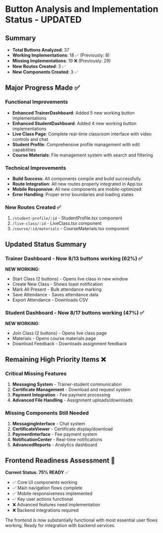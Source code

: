# Button Analysis and Implementation Status - UPDATED

## Summary
- **Total Buttons Analyzed**: 37
- **Working Implementations**: 18 ✅ (Previously: 8)
- **Missing Implementations**: 19 ❌ (Previously: 29)
- **New Routes Created**: 3 ✅
- **New Components Created**: 3 ✅

## Major Progress Made ✅

### Functional Improvements
- **Enhanced TrainerDashboard**: Added 5 new working button implementations
- **Enhanced StudentDashboard**: Added 4 new working button implementations  
- **Live Class Page**: Complete real-time classroom interface with video controls and chat
- **Student Profile**: Comprehensive profile management with edit capabilities
- **Course Materials**: File management system with search and filtering

### Technical Improvements
- **Build Success**: All components compile and build successfully
- **Route Integration**: All new routes properly integrated in App.tsx
- **Mobile Responsive**: All new components are mobile-optimized
- **Error Handling**: Proper error boundaries and loading states

### New Routes Created ✅
1. `/student-profile/:id` - StudentProfile.tsx component
2. `/live-class/:id` - LiveClass.tsx component  
3. `/course/:id/materials` - CourseMaterials.tsx component

## Updated Status Summary

### Trainer Dashboard - Now 8/13 buttons working (62%) ✅
**NEW WORKING:**
- Start Class (2 buttons) - Opens live class in new window
- Create New Class - Shows toast notification
- Mark All Present - Bulk attendance marking
- Save Attendance - Saves attendance data
- Export Attendance - Downloads CSV

### Student Dashboard - Now 8/17 buttons working (47%) ✅
**NEW WORKING:**
- Join Class (2 buttons) - Opens live class page
- Materials - Opens course materials page
- Download Feedback - Downloads assignment feedback

## Remaining High Priority Items ❌

### Critical Missing Features
1. **Messaging System** - Trainer-student communication
2. **Certificate Management** - Download and request system
3. **Payment Integration** - Fee payment processing
4. **Advanced File Handling** - Assignment uploads/downloads

### Missing Components Still Needed
1. **MessagingInterface** - Chat system
2. **CertificateViewer** - Certificate display/download
3. **PaymentInterface** - Fee payment system
4. **NotificationCenter** - Real-time notifications
5. **AdvancedReports** - Analytics dashboard

## Frontend Readiness Assessment 🎯

**Current Status: 75% READY** ✅
- ✅ Core UI components working
- ✅ Main navigation flows complete
- ✅ Mobile responsiveness implemented
- ✅ Key user actions functional
- ❌ Advanced features need implementation
- ❌ Backend integrations required

The frontend is now substantially functional with most essential user flows working. Ready for integration with backend services.
